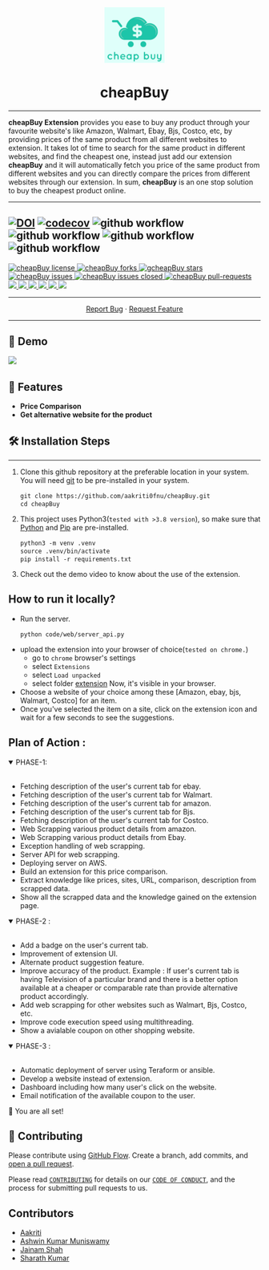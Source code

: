 <p align="center">
  <a href="link-of-our-extension">
    <img alt="GitHub Profile Readme Generator" src="code/extension/images/cheapbuy.png" width="120" />
  </a>
</p>
<h1 align="center">
  cheapBuy
</h1>

---

**cheapBuy Extension** provides you ease to buy any product through your favourite website's like Amazon, Walmart, Ebay, Bjs, Costco, etc, by providing prices of the same product from all different websites to extension. It takes lot of time to search for the same product in different websites, and find the cheapest one, instead just add our extension **cheapBuy** and it will automatically fetch you price of the same product from different websites and you can directly compare the prices from different websites through our extension. In sum, **cheapBuy** is an one stop solution to buy the cheapest product online.

---
[![DOI](https://zenodo.org/badge/414851795.svg)](https://zenodo.org/badge/latestdoi/414851795)
[![codecov](https://codecov.io/gh/aakriti0fnu/cheapBuy/branch/main/graph/badge.svg?token=RPMXKRMO59)](https://codecov.io/gh/aakriti0fnu/cheapBuy)
![github workflow](https://github.com/aakriti0fnu/cheapBuy/actions/workflows/unit_test.yml/badge.svg)
![github workflow](https://github.com/aakriti0fnu/cheapBuy/actions/workflows/style_checker.yml/badge.svg)
![github workflow](https://github.com/aakriti0fnu/cheapBuy/actions/workflows/code_cov.yml/badge.svg)
![github workflow](https://github.com/aakriti0fnu/cheapBuy/actions/workflows/close_as_a_feature.yml/badge.svg)
---
<!--Badges-->
<a href="https://github.com/aakriti0fnu/cheapBuy/blob/master/LICENSE" target="blank">
  <img src="https://img.shields.io/github/license/aakriti0fnu/cheapBuy?style=flat-square" alt="cheapBuy license" />
</a>
<a href="https://github.com/aakriti0fnu/cheapBuy/fork" target="blank">
  <img src="https://img.shields.io/github/forks/aakriti0fnu/cheapBuy?style=flat-square" alt="cheapBuy forks" />
</a>
<a href="https://github.com/aakriti0fnu/cheapBuy/stargazers" target="blank">
  <img src="https://img.shields.io/github/stars/aakriti0fnu/cheapBuy?style=flat-square" alt="gcheapBuy stars" />
</a>
<a href="https://github.com/aakriti0fnu/cheapBuy/issues" target="blank">
  <img src="https://img.shields.io/github/issues/aakriti0fnu/cheapBuy?style=flat-square" alt="cheapBuy issues" />
</a>
<a href="https://github.com/aakriti0fnu/cheapBuy/issues" target="blank">
  <img src="https://img.shields.io/github/issues-closed/aakriti0fnu/cheapBuy" alt="cheapBuy issues closed" />
</a>
<a href="https://github.com/aakriti0fnu/cheapBuy/pulls" target="blank">
  <img src="https://img.shields.io/github/issues-pr/aakriti0fnu/cheapBuy?style=flat-square" alt="cheapBuy pull-requests" />
</a>
<a href="https://github.com/aakriti0fnu/cheapBuy/graphs/contributors" alt="Contributors">
  <img src="https://img.shields.io/github/contributors/aakriti0fnu/cheapBuy" />
</a>
<a href="https://github.com/aakriti0fnu/cheapBuy/milestones" alt="milestones">
  <img src="https://img.shields.io/github/milestones/all/aakriti0fnu/cheapBuy" />
</a>
<a href="https://github.com/aakriti0fnu/cheapBuy/graphs/commit-activity" alt="commit activity">
  <img src="https://img.shields.io/github/commit-activity/w/aakriti0fnu/cheapBuy" />
</a>
<a href="https://github.com/aakriti0fnu/cheapBuy/discussions" alt="discussion">
  <img src="https://img.shields.io/github/discussions/aakriti0fnu/cheapBuy" />
</a>
<a href="https://img.shields.io/github/repo-size/aakriti0fnu/cheapBuy" alt="repo size">
  <img src="https://img.shields.io/github/repo-size/aakriti0fnu/cheapBuy" />
</a>
<a href="https://img.shields.io/tokei/lines/github/aakriti0fnu/cheapBuy" alt="total lines">
  <img src="https://img.shields.io/tokei/lines/github/aakriti0fnu/cheapBuy" />
</a>

----
<p align="center">
    <a href="https://github.com/aakriti0fnu/cheapBuy/issues/new/choose">Report Bug</a>
    ·
    <a href="https://github.com/aakriti0fnu/cheapBuy/issues/new/choose">Request Feature</a>
</p>

----
## 🚀 Demo 

[![](https://i.ytimg.com/vi/Qnri93RAxII/hqdefault.jpg)](https://www.youtube.com/watch?v=Qnri93RAxII)
## 🧐 Features
- **Price Comparison**
- **Get alternative website for the product**


## 🛠️ Installation Steps

---
1. Clone this github repository at the preferable location in your system. You will need [git](https://git-scm.com/downloads) to be pre-installed in your system.
    ```
    git clone https://github.com/aakriti0fnu/cheapBuy.git
    cd cheapBuy
    ```
2. This project uses Python3(`tested with >3.8 version`), so make sure that [Python](https://www.python.org/downloads/) and [Pip](https://pip.pypa.io/en/stable/installation/) are pre-installed.
    ```
    python3 -m venv .venv
    source .venv/bin/activate
    pip install -r requirements.txt
    ```
4. Check out the demo video to know about the use of the extension.

## How to run it locally?
- Run the server. 
    ```
    python code/web/server_api.py
    ```
- upload the extension into your browser of choice(`tested on chrome.`)
  - go to `chrome` browser's settings
  - select `Extensions`
  - select `Load unpacked`
  - select folder [extension](./code/extension)
  Now, it's visible in your browser.
- Choose a website of your choice among these [Amazon, ebay, bjs, Walmart, Costco] for an item.
- Once you've selected the item on a site, click on the extension icon and wait for a few seconds to see the suggestions.

    
## Plan of Action :

<details open>
<summary>PHASE-1: </summary>
<br>
<ul>
<li>  Fetching description of the user's current tab for ebay. </li>
<li>  Fetching description of the user's current tab for Walmart. </li>
<li>  Fetching description of the user's current tab for amazon. </li>
<li>  Fetching description of the user's current tab for Bjs. </li>
<li>  Fetching description of the user's current tab for Costco. </li>
<li>  Web Scrapping various product details from amazon. </li>
<li>  Web Scrapping various product details from Ebay. </li>
<li>  Exception handling of web scrapping. </li>
<li>  Server API for web scrapping. </li>
<li>  Deploying server on AWS. </li>
<li>  Build an extension for this price comparison. </li>
<li>  Extract knowledge like prices, sites, URL, comparison, description from scrapped data. </li>
<li>  Show all the scrapped data and the knowledge gained on the extension page. </li>
</ul>
</details>

<details open>
<summary>PHASE-2 :</summary>
<br>
<ul>
<li> Add a badge on the user's current tab. </li>
<li> Improvement of extension UI. </li>
<li> Alternate product suggestion feature. </li>
<li> Improve accuracy of the product. Example : If user's current tab is having Television of a particular brand and there is a better option available at a cheaper or comparable rate than provide alternative product accordingly. </li>
<li> Add web scrapping for other websites such as Walmart, Bjs, Costco, etc. </li>
<li> Improve code execution speed using multithreading. </li>
<li> Show a avialable coupon on other shopping website. </li>
</ul>
</details>

<details open>
<summary>PHASE-3 :</summary>
<br>
<ul>
<li> Automatic deployment of server using Teraform or ansible. </li>
<li> Develop a website instead of extension. </li>
<li> Dashboard including how many user's click on the website. </li>
<li> Email notification of the available coupon to the user. </li>
</ul>
</details>

🌟 You are all set!

## 🍰 Contributing
Please contribute using [GitHub Flow](https://guides.github.com/introduction/flow). Create a branch, add commits, and [open a pull request](https://github.com/aakriti0fnu/cheapBuy/pulls).

Please read [`CONTRIBUTING`](CONTRIBUTING.md) for details on our [`CODE OF CONDUCT`](CODE_OF_CONDUCT.md), and the process for submitting pull requests to us.

## Contributors

- [Aakriti](https://github.com/aakriti0fnu)
- [Ashwin Kumar Muniswamy](https://github.com/AshwinKumarMuniswamy)
- [Jainam Shah](https://github.com/j-08-shah)
- [Sharath Kumar](https://github.com/sharathKV)
